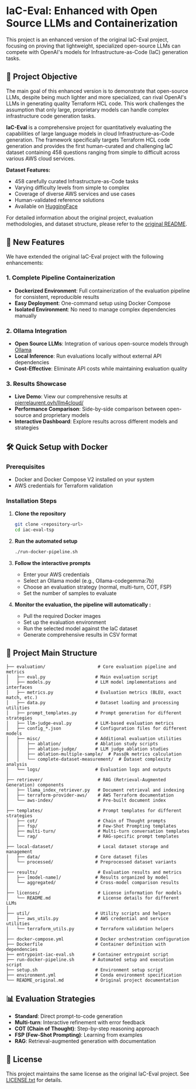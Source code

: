 # IaC-Eval: Enhanced with Open Source LLMs and Containerization

This project is an enhanced version of the original IaC-Eval project, focusing on proving that lightweight, specialized open-source LLMs can compete with OpenAI's models for Infrastructure-as-Code (IaC) generation tasks.

## 🎯 Project Objective

The main goal of this enhanced version is to demonstrate that open-source LLMs, despite being much lighter and more specialized, can rival OpenAI's LLMs in generating quality Terraform HCL code. This work challenges the assumption that only large, proprietary models can handle complex infrastructure code generation tasks.

**IaC-Eval** is a comprehensive project for quantitatively evaluating the capabilities of large language models in cloud Infrastructure-as-Code generation. The framework specifically targets Terraform HCL code generation and provides the first human-curated and challenging IaC dataset containing 458 questions ranging from simple to difficult across various AWS cloud services.

**Dataset Features:**
- 458 carefully curated Infrastructure-as-Code tasks
- Varying difficulty levels from simple to complex
- Coverage of diverse AWS services and use cases
- Human-validated reference solutions
- Available on [HuggingFace](https://huggingface.co/datasets/autoiac-project/iac-eval)

For detailed information about the original project, evaluation methodologies, and dataset structure, please refer to the [original README](README_original.md).

## 🚀 New Features

We have extended the original IaC-Eval project with the following enhancements:

### 1. Complete Pipeline Containerization
- **Dockerized Environment**: Full containerization of the evaluation pipeline for consistent, reproducible results
- **Easy Deployment**: One-command setup using Docker Compose
- **Isolated Environment**: No need to manage complex dependencies manually

### 2. Ollama Integration
- **Open Source LLMs**: Integration of various open-source models through [Ollama](https://ollama.com/)
- **Local Inference**: Run evaluations locally without external API dependencies
- **Cost-Effective**: Eliminate API costs while maintaining evaluation quality

### 3. Results Showcase
- **Live Demo**: View our comprehensive results at [pierrelaurent.ovh/llm4cloud/](http://pierrelaurent.ovh/llm4cloud/)
- **Performance Comparison**: Side-by-side comparison between open-source and proprietary models
- **Interactive Dashboard**: Explore results across different models and strategies

## 🛠️ Quick Setup with Docker

### Prerequisites
- Docker and Docker Compose V2 installed on your system
- AWS credentials for Terraform validation

### Installation Steps

1. **Clone the repository**
   ```bash
   git clone <repository-url>
   cd iac-eval-tsp
    ```
2. **Run the automated setup**
   ```bash
   ./run-docker-pipeline.sh
   ```
3. **Follow the interactive prompts**
    - Enter your AWS credentials
    - Select an Ollama model (e.g., Ollama-codegemma:7b)
    - Choose an evaluation strategy (normal, multi-turn, COT, FSP)
    - Set the number of samples to evaluate

4. **Monitor the evaluation, the pipeline will automatically :**
    - Pull the required Docker images
    - Set up the evaluation environment
    - Run the selected model against the IaC dataset
    - Generate comprehensive results in CSV format

## 📁 Project Main Structure
```
├── evaluation/                    # Core evaluation pipeline and metrics
│   ├── eval.py                   # Main evaluation script
│   ├── models.py                 # LLM model implementations and interfaces
│   ├── metrics.py                # Evaluation metrics (BLEU, exact match, etc.)
│   ├── data.py                   # Dataset loading and processing utilities
│   ├── prompt_templates.py       # Prompt generation for different strategies
│   ├── llm-judge-eval.py         # LLM-based evaluation metrics
│   ├── config_*.json             # Configuration files for different models
│   ├── misc/                     # Additional evaluation utilities
│   │   ├── ablation/             # Ablation study scripts
│   │   ├── ablation-judge/       # LLM judge ablation studies
│   │   ├── ablation-multiple-sample/  # Pass@k metrics calculation
│   │   └── complete-dataset-measurement/  # Dataset complexity analysis
│   └── logs/                     # Evaluation logs and outputs
│
├── retriever/                     # RAG (Retrieval-Augmented Generation) components
│   ├── llama_index_retriever.py   # Document retrieval and indexing
│   ├── terraform-provider-aws/    # AWS Terraform documentation
│   └── aws-index/                 # Pre-built document index
│
├── templates/                     # Prompt templates for different strategies
│   ├── cot/                       # Chain of Thought prompts
│   ├── fsp/                       # Few-Shot Prompting templates
│   ├── multi-turn/                # Multi-turn conversation templates
│   └── rag/                       # RAG-specific prompt templates
│
├── local-dataset/                 # Local dataset storage and management
│   ├── data/                     # Core dataset files
│   └── processed/                # Preprocessed dataset variants
│
├── results/                       # Evaluation results and metrics
│   ├── [model-name]/             # Results organized by model
│   └── aggregated/               # Cross-model comparison results
│
├── licenses/                      # License information for models
│   └── README.md                  # License details for different LLMs
│
├── util/                         # Utility scripts and helpers
│   ├── aws_utils.py              # AWS credential and service utilities
│   └── terraform_utils.py        # Terraform validation helpers
│
├── docker-compose.yml            # Docker orchestration configuration
├── Dockerfile                    # Container definition with dependencies
├── entrypoint-iac-eval.sh       # Container entrypoint script
├── run-docker-pipeline.sh       # Automated setup and execution script
├── setup.sh                      # Environment setup script
├── environment.yml               # Conda environment specification
└── README_original.md            # Original project documentation
```

## 📊 Evaluation Strategies
- **Standard**: Direct prompt-to-code generation
- **Multi-turn**: Interactive refinement with error feedback
- **COT (Chain of Thought)**: Step-by-step reasoning approach
- **FSP (Few-Shot Prompting)**: Learning from examples
- **RAG**: Retrieval-augmented generation with documentation

## 📄 License
This project maintains the same license as the original IaC-Eval project. See [LICENSE.txt](LICENSE.txt) for details.